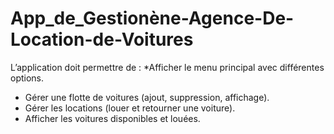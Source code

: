 # App_de_Gestionène-Agence-De-Location-de-Voitures

L’application doit permettre de :
*Afficher le menu principal avec différentes options.
* Gérer une flotte de voitures (ajout, suppression, affichage).
* Gérer les locations (louer et retourner une voiture).
* Afficher les voitures disponibles et louées.
